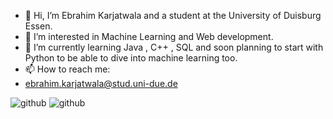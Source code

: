 - 👋 Hi, I’m Ebrahim Karjatwala and a student at the University of Duisburg Essen. 
- 👀 I’m interested in Machine Learning and Web development. 
- 🌱 I’m currently learning Java , C++ , SQL and soon planning to start with Python to be able to dive into machine learning too.
- 📫 How to reach me:
- ebrahim.karjatwala@stud.uni-due.de 

![github](https://img.shields.io/badge/GitHub-000000?style=for-the-badge&logo=GitHub&logoColor=white)
![github](https://img.shields.io/badge/Java-CB391A?style=for-the-badge&logo=java&logoColor=blue)



<!---
ebrahim78652/ebrahim78652 is a ✨ special ✨ repository because its `README.md` (this file) appears on your GitHub profile.
You can click the Preview link to take a look at your changes.
--->
